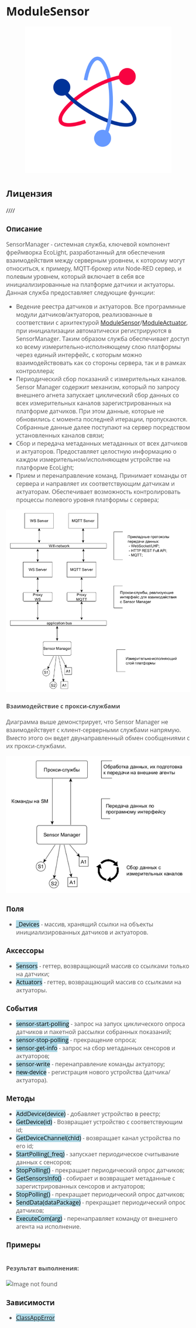 <div style = "font-family: 'Open Sans', sans-serif; font-size: 16px">

# ModuleSensor
<div style = "color: #555">
    <p align="center">
    <img src="./res/logo.png" width="400" title="hover text">
    </p>
</div>

## Лицензия
////

### Описание
<div style = "color: #555">

SensorManager - системная служба, ключевой компонент фреймворка EcoLight, разработанный для обеспечения взаимодействия между серверным уровнем, к которому могут относиться, к примеру, MQTT-брокер или Node-RED сервер, и полевым уровнем, который включает в себя все инициализированные на платформе датчики и актуаторы. Данная служба предоставляет следующие функции:
- Ведение реестра датчиков и актуаторов. Все программные модули датчиков/актуаторов, реализованные в соответствии с архитектурой [ModuleSensor](https://github.com/Konkery/ModuleSensor)/[ModuleActuator](https://github.com/Konkery/ModuleActuator), при инициализации автоматически регистрируются в SensorManager. Таким образом служба обеспечивает доступ ко всему измерительно-исполняющему слою платформы через единый интерфейс, с которым можно взаимодействовать как со стороны сервера, так и в рамках контроллера;
- Периодический сбор показаний с измерительных каналов. Sensor Manager содержит механизм, который по запросу внешнего агнета запускает циклический сбор данных со всех измерительных каналов зарегистрированных на платформе датчиков. При этом данные, которые не обновились с момента последней итерации, пропускаются. Собранные данные далее поступают на сервер посредством установленных каналов связи;
- Сбор и передача метаданных метаданных от всех датчиков и актуаторов. Предоставляет целостную информацию о каждом измерительном/исполняющем устройстве на платформе EcoLight;
- Прием и перенаправление команд. Принимает команды от сервера и направляет их соответствующим датчикам и актуаторам. Обеспечивает возможность контролировать процессы полевого уровня платформы с сервера;

<div align='left'>
    <img src="./res/diagram v02 no-color.png" alt="Image not found">
</div>

#### Взаимодействие с прокси-службами

Диаграмма выше демонстрирует, что Sensor Manager не взаимодействует с клиент-серверными службами напрямую. Вместо этого он ведет двунаправленный обмен сообщениями с их прокси-службами. 

<div align='left'>
    <img src="./res/diagram data-tx.png" alt="Image not found">
</div>

</div>

### Поля
<div style = "color: #555">

- <mark style="background-color: lightblue">_Devices</mark> - массив, хранящий ссылки на объекты инициализированных датчиков и актуаторов.
</div>

### Аксессоры
<div style = "color: #555">

- <mark style="background-color: lightblue">Sensors</mark> - геттер, возвращающий массив со ссылками только на датчики;
- <mark style="background-color: lightblue">Actuators</mark> - геттер, возвращающий массив со ссылками на актуаторы.
</div>

### События
<div style = "color: #555">

- <mark style="background-color: lightblue">sensor-start-polling</mark> - запрос на запуск циклического опроса датчиков и пакетной рассылки собранных показаний;
- <mark style="background-color: lightblue">sensor-stop-polling</mark> - прекращение опроса;
- <mark style="background-color: lightblue">sensor-get-info</mark> - запрос на сбор метаданных сенсоров и актуаторов;
- <mark style="background-color: lightblue">sensor-write</mark> - перенаправление команды актуатору;
- <mark style="background-color: lightblue">new-device</mark> - регистрация нового устройства (датчика/актуатора).

</div>

### Методы
<div style = "color: #555">

<div style = "color: #555">

- <mark style="background-color: lightblue">AddDevice(device)</mark> - добавляет устройство в реестр;
- <mark style="background-color: lightblue">GetDevice(id)</mark> - Возвращает устройство с соответствующим id;
- <mark style="background-color: lightblue">GetDeviceChannel(chId)</mark> - возвращает канал устройства по его id;
- <mark style="background-color: lightblue">StartPolling(_freq)</mark> - запускает периодическое считывание данных с сенсоров;
- <mark style="background-color: lightblue">StopPolling()</mark> - прекращает периодический опрос датчиков;
- <mark style="background-color: lightblue">GetSensorsInfo()</mark> - собирает и возвращает метаданные с зарегистрированных сенсоров и актуаторов;
- <mark style="background-color: lightblue">StopPolling()</mark> - прекращает периодический опрос датчиков;
- <mark style="background-color: lightblue">SendData(dataPackage)</mark> - прекращает периодический опрос датчиков;
- <mark style="background-color: lightblue">ExecuteCom(arg)</mark> - перенаправляет команду от внешнего агента на исполнение.

</div>

</div>

### Примеры
<div style = "color: #555">

```js

```

#### Результат выполнения:

<div align='left'>
    <img src="./res/example-1.png" alt="Image not found">
</div>

</div>

### Зависимости
<div style = "color: #555">

- <mark style="background-color: lightblue">[ClassAppError](https://github.com/Konkery/ModuleAppError/blob/main/README.md)</mark>
</div>

</div>
    